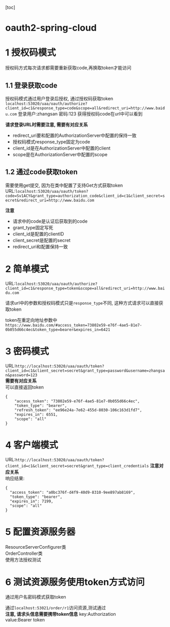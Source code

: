 [toc]
# oauth2-spring-cloud
# 1 授权码模式
授权码方式每次请求都需要重新获取code,再换取token才能访问
## 1.1 登录获取code 
授权码模式通过用户登录后授权, 通过授权码获取token
```localhost:53020/uaa/oauth/authorize?client_id=c1&response_type=code&scope=all&redirect_uri=http://www.baidu.com```
登录用户:zhangsan
密码:123
获得授权码code在url中可以看到  

**请求登录URL时需要注意, 需要有对应关系**  
- redirect_uri要和配置的AuthorizationServer中配置的保持一致  
- 授权码模式response_type固定为code
- client_id是在AuthorizationServer中配置的client
- scope是在AuthorizationServer中配置的scope

## 1.2 通过code获取token
需要使用get提交, 因为在类中配置了支持Get方式获取token  
URL:```localhost:53020/uaa/oauth/token?code=Sv1ACY&grant_type=authorization_code&client_id=c1&client_secret=secret&redirect_uri=http://www.baidu.com```

**注意**
- 请求中的code是认证后获取到的code
- grant_type固定写死
- client_id是配置的clientID
- client_secret是配置的secret
- redirect_uri和配置保持一致

# 2 简单模式
URL:```localhost:53020/uaa/oauth/authorize?client_id=c1&response_type=token&scope=all&redirect_uri=http://www.baidu.com```  

请求url中的参数和授权码模式只是```response_type```不同, 这种方式请求可以直接获取token

token在重定向地址参数中  
```https://www.baidu.com/#access_token=73802e59-e76f-4ae5-81e7-0b055d66c4ec&token_type=bearer&expires_in=6421```
# 3 密码模式
URL:```http://localhost:53020/uaa/oauth/token?client_id=c1&client_secret=secret&grant_type=password&username=zhangsan&password=123```  
**需要有对应关系**  
可以直接返回token  
```
{
    "access_token": "73802e59-e76f-4ae5-81e7-0b055d66c4ec",
    "token_type": "bearer",
    "refresh_token": "ee96e24a-7e62-455d-8030-106c163d1fd7",
    "expires_in": 6551,
    "scope": "all"
}
```
# 4 客户端模式
URL:```http://localhost:53020/uaa/oauth/token?client_id=c1&client_secret=secret&grant_type=client_credentials```
**注意对应关系**  
响应结果:  
```
{
  "access_token": "a0bc376f-d4f9-40d9-8310-9ee897ab8169",
  "token_type": "bearer",
  "expires_in": 7199,
  "scope": "all"
}
```
# 5 配置资源服务器
ResourceServerConfigurer类  
OrderController类  
使用方法授权测试  

# 6 测试资源服务使用token方式访问
通过用户名密码模式获取token  

通过```localhost:53021/order/r1```访问资源,测试通过  
**注意, 请求头信息需要携带token信息**
key:Authorization  
value:Bearer token